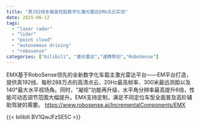 ```yaml
---
title: "真192线车载高性能数字化激光雷达EMX点云实测"
date: 2025-06-12
tags:
  - "laser radar"
  - "lidar"
  - "point cloud"
  - "autonomous driving"
  - "robosense"
categories: ["bilibili", "激光雷达","速腾聚创","RoboSense"]
---
```


EMX基于RoboSense领先的全新数字化车载主激光雷达平台——EM平台打造，提供真192线、每秒288万点的高清点云，20Hz最高帧率、300米最远测距以及140°最大水平视场角。同时，“凝视”功能再升级，水平角分辨率最高提升6倍，性能可动态调节范围大幅提升。EMX支持定制，满足不同定位车型全面普及高阶辅助驾驶的需要。
https://www.robosense.ai/IncrementalComponents/EMX

{{< bilibili BV1QwJFzSE5C >}}